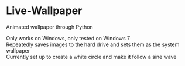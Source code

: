 # Live-Wallpaper
Animated wallpaper through Python

Only works on Windows, only tested on Windows 7<br/>
Repeatedly saves images to the hard drive and sets them as the system wallpaper<br/>
Currently set up to create a white circle and make it follow a sine wave<br/>
